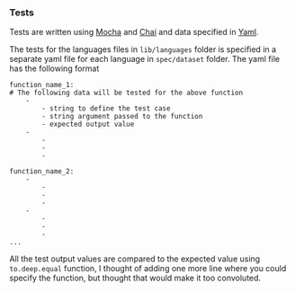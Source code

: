 ### Tests

Tests are written using [Mocha](https://mochajs.org/ "mocha") and [Chai](http://chaijs.com) and data specified in [Yaml](https://github.com/nodeca/js-yaml).

The tests for the languages files in `lib/languages` folder is specified in a separate yaml file for each language in `spec/dataset` folder. The yaml file has the following format

    function_name_1:
    # The following data will be tested for the above function
    	-
    		- string to define the test case
    		- string argument passed to the function
    		- expected output value
        -
            -
            -
            -

    function_name_2:
        -
            -
            -
            -
        -
            -
            -
            -
    ...


All the test output values are compared to the expected value using `to.deep.equal` function, I thought of adding one more line where you could specify the function, but thought that would make it too convoluted.
